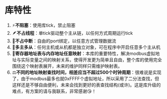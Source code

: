 # 库特性

1. ⚡**不阻塞**：使用库tick，禁止阻塞
2. 🪶**不占线程**：单tick驱动整个主从链，以任何方式周期运行tick
3. 🌠**不占中断**：自由的port绑定，以任意方式管理数据流
4. 💪**多主多从**：任何主机或从机都是独立对象，可在程序中开启任意多个主从机
5. 🗽**寄存器地址表与内存地址任意映射**：本库的重要特性，解决modbus虚拟地址与实际变量之间的映射关系，使得开发更为简单且自由，整个库的使用完全围绕这个映射表展开，未来的维护同样只需维护映射表。
6. ⚖️**不同的地址映射查找时间，相差应当不超过500个时钟周期**：很难说是实现了，由于modbus最多也就0xFFFF个虚拟地址，所以采用了二分法查找，但这样还是不够自由便利，未来会找到更好的表查找结构(或许)。这是库升级的难点，有方案的请与我联系，非常感谢😘！
